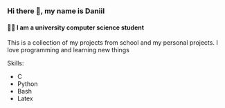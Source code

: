 ### Hi there 👋, my name is Daniil
#### 👨‍💻 I am a university computer science student
This is a collection of my projects from school and my personal projects. I love programming and learning new things

Skills: 
* C  
* Python 
* Bash 
* Latex 
